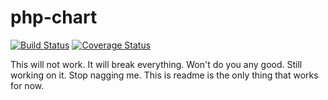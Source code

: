 # php-chart

[![Build Status](https://travis-ci.org/DuckThom/php-chart.svg?branch=master)](https://travis-ci.org/DuckThom/php-chart)
[![Coverage Status](https://coveralls.io/repos/github/DuckThom/php-chart/badge.svg?branch=master)](https://coveralls.io/github/DuckThom/php-chart?branch=master)

This will not work. It will break everything. Won't do you any good. Still working on it. Stop nagging me. This is readme is the only thing that works for now.
